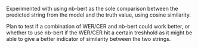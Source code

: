 
Experimented with using nb-bert as the sole comparison between the predicted string from the model and the truth value, using cosine similarity. 

Plan to test if a combination of WER/CER and nb-bert could work better, or whether to use nb-bert if the WER/CER hit a certain treshhold as it might be able to give a better indicator of similarity between the two strings.